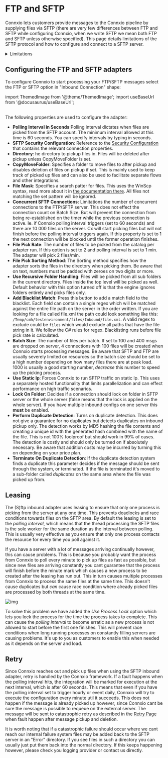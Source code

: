 # FTP and SFTP

Connxio lets customers provide messages to the Connxio pipeline by supplying files via SFTP (there are very few differences between FTP and SFTP while configuring Connxio, when we write SFTP we mean both FTP and SFTP unless otherwise specified). This page details limitations of the SFTP protocol and how to configure and connect to a SFTP server.

<details>
    <summary>Limitations</summary>
    <p>
There are several limitations inherent to the SFTP protocol. First and foremost SFTP servers are notoriously bad at handling connections, this mens that Connxio has to handle constant connection interruptions. Another limitation is traffic. SFTP has large problems with handling a lot of connections at the same time and will, in many circumstances, shut down completely when overwhelmed. All this culminates in a very unstable server connection which we handle in every way possible. We have used an enormous amount of resources to make our SFTP adapter as stable as possible since we know our customers have legacy systems that demands this protocol. We always recommend that you use other, more stable protocols if possible, but if you need to pick up SFTP files at some point we are very proud of our adapter, and it does represent the best possible solution for picking files from SFTP.
<br />
<br />
To handle these limitations in the best way possible for each individual server we have multiple advanced options that will be described below which tunes the connections such that you can use the setup that works best for you.
</p>
</details>

## Configuring the FTP and SFTP adapters

To configure Connxio to start processing your FTP/SFTP messages select the FTP or SFTP option in "Inbound Connection" shape:

import ThemedImage from '@theme/ThemedImage';
import useBaseUrl from '@docusaurus/useBaseUrl';

<div style={{maxWidth: '400px'}}>
  <ThemedImage
    alt="Configuring inbound connection"
    sources={{
      light: useBaseUrl('/img/docs/inbound-connection-light.webp'),
      dark: useBaseUrl('/img/docs/inbound-connection-dark.webp#dark-only'),
    }}
  />
</div>

<br />
The following properties are used to configure the adapter:

- **Polling Interval in Seconds**:Polling interval dictates when files are picked from the SFTP account. The minimum interval allowed at this time is 60 seconds. You can specify intervals by typing in seconds.
- **SFTP Security Configuration**: Reference to the [Security Configuration](/connxio-portal/security-configurations) that contains the relevant connection properties.
- **Directory**: he directory to pickup files in. Files will be deleted after pickup unless CopyMoveFolder is set.
- **CopyMoveFolder**: Specifies a folder to move files to after pickup and disables deletion of files on pickup if set. This is mainly used to keep track of picked up files and can also be used to facilitate separate flows and other integrations.
- **File Mask**: Specifies a search patter for files. This uses the WinScp syntax, read more about it in [the documentation there](https://winscp.net/eng/docs/file_mask). All files not matching the set pattern will be ignored.
- **Concurrent SFTP Connections**: Limitations the number of concurrent connections to the FTP/SFTP server. This does not effect the connection count on Batch Size. But will prevent the connection from being re-established on the timer while the previous connection is active. Ie. if Connxio polling interval triggers (set to 60 seconds) and there are 10 000 files on the server. Cx will start picking files but will not finish before the polling interval triggers again. If this property is set to 1 the next connection will be blocked until the former operation finishes.
- **File Pick Rate**: The number of files to be picked from the catalog per adapter run. If this option is set to 2 and polling interval is set to 1 min. The adapter will pick 2 files/min.
- **File Pick Sorting Method**: The Sorting method specifies how the adapter sorts the files in the directory when picking them. Be aware that on text, numbers must be padded with zeroes on two digits or more.
- **Use Recursive Folder Handling**: Files will be picked from all sub folders in the current directory. Files inside the top level will be picked as well. Default behavior with this option turned off is that the engine ignores folders entirely and picks files only.
- **Add Blacklist Match**: Press this button to add a match field to the blacklist. Each field can contain a single regex which will be matched against the entire file path on the server in the order written. If you are looking for a file called file.xml the path could look something like this: `/Temp/cmh/testenvironment/files/Inbound/file.xml`. A valid regex to exclude could be `files` which would exclude all paths that have the file string in it. We follow the C# rules for regex. Blacklisting runs before file pick rate is calculated.
- **Batch Size**: The number of files per batch. If set to 100 and 400 msgs are dropped on server, 4 connections with 100 files will be created when Connxio starts processing messages. Be aware that SFTP and FTP are usually severely limited on resources so the batch size should be set to a high number depending on how many files there are at peak load. 1000 is usually a good starting number, _decrease_ this number to speed up the picking process.
- **Use Static Ip**: Forces Connxio to run SFTP traffic on static Ip. This uses a separately hosted functionality that limits parallelization and can effect performance on high traffic scenarios.
- **Lock On Folder**: Decides if a connection should lock on folder in SFTP server or the whole server (false means that the lock is applied on the whole server). If you have multiple inbound configs on one server this **must** be enabled.
- **Perform Duplicate Detection**: Turns on duplicate detection. This does not give a guarantee for no duplicates but detects duplicates on inbound pickup only. The detection works by MD5 hashing the file contents and creating a unique id with the generated hash combined with the name of the file. This is not 100% foolproof but should work in 99% of cases. The detection is costly and should only be turned on if absolutely necessary. Be aware that addition costs may be incurred by turning this on depending on your price plan.
- **Terminate On Duplicate Detection**: If the duplicate detection system finds a duplicate this parameter decides if the message should be sent through the system, or terminated. If the file is terminated it's moved to a sub-folder called _duplicates_ on the same area where the file was picked up from.

## Leasing

The (S)ftp inbound adapter uses leasing to ensure that only one process is picking from the server at any one time. This prevents deadlocks and race conditions towards files on the SFTP area. By default the leasing is set to the _polling interval_, which means that the thread processing the SFTP files is the sole worker for the same duration as the interval between polling. This is usually very effective as you ensure that only one process contacts the resource for every time you poll against it.

If you have a server with a lot of messages arriving continually however, this can cause problems. This is because you probably want the process from Connxio to poll every minute to pick up files as fast as possible, but since new files are arriving constantly you cant guarantee that the process will finish before the minute mark which causes a new process to be created after the leasing has run out. This in turn causes multiple processes from Connxio to process the same files at the same time. This doesn't cause duplicates but _can_ cause race condition where already picked files are processed by both threads at the same time.

![img](https://cmhpictsa.blob.core.windows.net/pictures/Sftp%20inbound%20process%20lock.png?sv=2021-04-10&st=2022-12-01T07%3A54%3A23Z&se=2040-12-02T07%3A54%3A00Z&sr=b&sp=r&sig=YBfEB8vwE2PXr1tA0T%2BoE7sA8Z6swBtKJjVeLfL7PAE%3D)

To solve this problem we have added the _Use Process Lock_ option which lets you lock the process for the time the process takes to complete. This can cause the _polling interval_ to become erratic as a new process is not allowed to start before the first one finishes. This will prevent race conditions when long running processes on constantly filling servers are causing problems. It's up to you as customers to enable this when needed as it depends on the server and load.

## Retry

Since Connxio reaches out and pick up files when using the SFTP inbound adapter, retry is handled by the Connxio framework. If a fault happens when the polling interval hits, the integration will be marked for execution at the next interval, which is after 60 seconds. This means that even if you have the polling interval set to trigger hourly or event daily, Connxio will try to execute the configuration every minute util it succeeds. This does not happen if the message is already picked up however, since Connxio cant be sure the message is possible to requeue on the external server. The message will be sent to catastrophic retry as described in the [Retry Page](/integrations/retry) when fault happen after message pickup and deletion.

It is worth noting that if a catastrophic failure should occur where we cant reach our internal failure system files may be added back to the SFTP server in an "Error" directory. If you see files in such a directory you can usually just put them back into the normal directory. If this keeps happening however, please check you logging provider or contact us directly.
